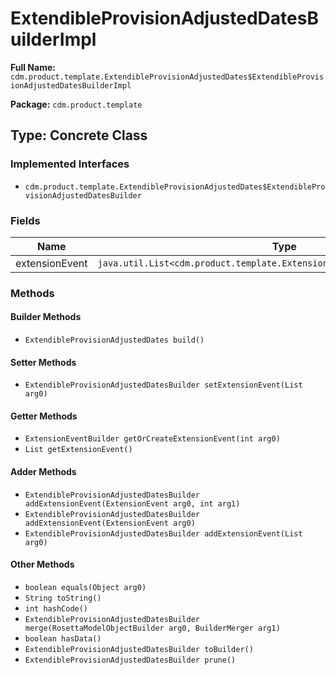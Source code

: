# ExtendibleProvisionAdjustedDatesBuilderImpl

**Full Name:** `cdm.product.template.ExtendibleProvisionAdjustedDates$ExtendibleProvisionAdjustedDatesBuilderImpl`

**Package:** `cdm.product.template`

## Type: Concrete Class

### Implemented Interfaces

- `cdm.product.template.ExtendibleProvisionAdjustedDates$ExtendibleProvisionAdjustedDatesBuilder`

### Fields

| Name | Type | Description |
|------|------|-------------|
| extensionEvent | `java.util.List<cdm.product.template.ExtensionEvent$ExtensionEventBuilder>` |  |

### Methods

#### Builder Methods

- `ExtendibleProvisionAdjustedDates build()`

#### Setter Methods

- `ExtendibleProvisionAdjustedDatesBuilder setExtensionEvent(List arg0)`

#### Getter Methods

- `ExtensionEventBuilder getOrCreateExtensionEvent(int arg0)`
- `List getExtensionEvent()`

#### Adder Methods

- `ExtendibleProvisionAdjustedDatesBuilder addExtensionEvent(ExtensionEvent arg0, int arg1)`
- `ExtendibleProvisionAdjustedDatesBuilder addExtensionEvent(ExtensionEvent arg0)`
- `ExtendibleProvisionAdjustedDatesBuilder addExtensionEvent(List arg0)`

#### Other Methods

- `boolean equals(Object arg0)`
- `String toString()`
- `int hashCode()`
- `ExtendibleProvisionAdjustedDatesBuilder merge(RosettaModelObjectBuilder arg0, BuilderMerger arg1)`
- `boolean hasData()`
- `ExtendibleProvisionAdjustedDatesBuilder toBuilder()`
- `ExtendibleProvisionAdjustedDatesBuilder prune()`

